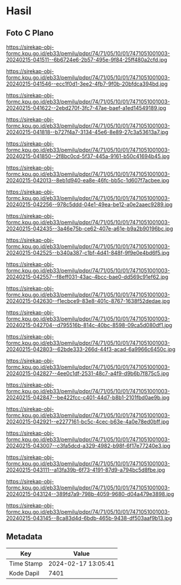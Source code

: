 # Hasil

## Foto C Plano

https://sirekap-obj-formc.kpu.go.id/eb33/pemilu/pdpr/74/71/05/10/01/7471051001003-20240215-041511--6b6724e6-2b57-495e-9f84-25ff480a2cfd.jpg

https://sirekap-obj-formc.kpu.go.id/eb33/pemilu/pdpr/74/71/05/10/01/7471051001003-20240215-041546--ecc1f0d1-3ee2-4fb7-9f0b-20bfdca394bd.jpg

https://sirekap-obj-formc.kpu.go.id/eb33/pemilu/pdpr/74/71/05/10/01/7471051001003-20240215-041622--2ebd270f-3fc7-47ae-baef-a1ed14549189.jpg

https://sirekap-obj-formc.kpu.go.id/eb33/pemilu/pdpr/74/71/05/10/01/7471051001003-20240215-041818--b727f4a7-3134-45e6-8e89-27c3a53613a7.jpg

https://sirekap-obj-formc.kpu.go.id/eb33/pemilu/pdpr/74/71/05/10/01/7471051001003-20240215-041850--2f8bc0cd-5f37-445a-9161-b50c41694b45.jpg

https://sirekap-obj-formc.kpu.go.id/eb33/pemilu/pdpr/74/71/05/10/01/7471051001003-20240215-042013--8eb1d940-ea8e-46fc-bb5c-1d607f7acbee.jpg

https://sirekap-obj-formc.kpu.go.id/eb33/pemilu/pdpr/74/71/05/10/01/7471051001003-20240215-042256--978c5ddd-04e1-49ea-be12-a0e2aaec9289.jpg

https://sirekap-obj-formc.kpu.go.id/eb33/pemilu/pdpr/74/71/05/10/01/7471051001003-20240215-042435--3a46e75b-ce62-407e-a61e-b9a2b90196bc.jpg

https://sirekap-obj-formc.kpu.go.id/eb33/pemilu/pdpr/74/71/05/10/01/7471051001003-20240215-042525--b340a387-c1bf-4d41-848f-9f9e0e4bd6f5.jpg

https://sirekap-obj-formc.kpu.go.id/eb33/pemilu/pdpr/74/71/05/10/01/7471051001003-20240215-042557--f8eff031-43ac-4bcc-bae0-dd569c91ef62.jpg

https://sirekap-obj-formc.kpu.go.id/eb33/pemilu/pdpr/74/71/05/10/01/7471051001003-20240215-042630--f1ecbce9-83e8-401c-8767-1638f52dedae.jpg

https://sirekap-obj-formc.kpu.go.id/eb33/pemilu/pdpr/74/71/05/10/01/7471051001003-20240215-042704--d795516b-814c-40bc-8598-09ca5d080df1.jpg

https://sirekap-obj-formc.kpu.go.id/eb33/pemilu/pdpr/74/71/05/10/01/7471051001003-20240215-042803--62bde333-266d-44f3-acad-6a9966c6450c.jpg

https://sirekap-obj-formc.kpu.go.id/eb33/pemilu/pdpr/74/71/05/10/01/7471051001003-20240215-042827--4ee0c1df-2531-48c7-a4f9-d9b6b7f875c5.jpg

https://sirekap-obj-formc.kpu.go.id/eb33/pemilu/pdpr/74/71/05/10/01/7471051001003-20240215-042847--be422fcc-c401-44d7-b8b1-2101fbd0ae9b.jpg

https://sirekap-obj-formc.kpu.go.id/eb33/pemilu/pdpr/74/71/05/10/01/7471051001003-20240215-042921--e2277161-bc5c-4cec-b63e-4a0e78ed0bff.jpg

https://sirekap-obj-formc.kpu.go.id/eb33/pemilu/pdpr/74/71/05/10/01/7471051001003-20240215-043007--c3fa5dcd-a329-4982-b98f-6f17e77240e3.jpg

https://sirekap-obj-formc.kpu.go.id/eb33/pemilu/pdpr/74/71/05/10/01/7471051001003-20240215-043111--a13fa39b-6f73-4191-87d9-a794bc5d8fbe.jpg

https://sirekap-obj-formc.kpu.go.id/eb33/pemilu/pdpr/74/71/05/10/01/7471051001003-20240215-043124--389fd7a9-798b-4059-9680-d04a479e3898.jpg

https://sirekap-obj-formc.kpu.go.id/eb33/pemilu/pdpr/74/71/05/10/01/7471051001003-20240215-043145--8ca83d4d-6bdb-465b-9438-df503aaf9b13.jpg


## Metadata

| Key        | Value               |
| ---------- | ------------------- |
| Time Stamp | 2024-02-17 13:05:41 |
| Kode Dapil | 7401                |



